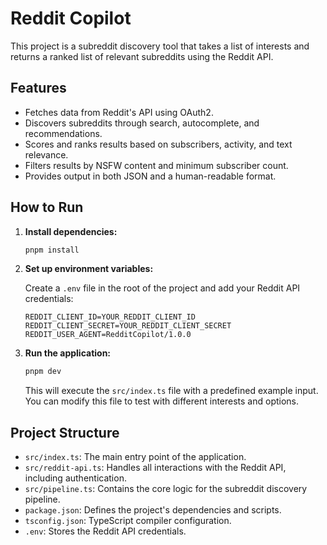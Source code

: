 # Reddit Copilot

This project is a subreddit discovery tool that takes a list of interests and returns a ranked list of relevant subreddits using the Reddit API.

## Features

-   Fetches data from Reddit's API using OAuth2.
-   Discovers subreddits through search, autocomplete, and recommendations.
-   Scores and ranks results based on subscribers, activity, and text relevance.
-   Filters results by NSFW content and minimum subscriber count.
-   Provides output in both JSON and a human-readable format.

## How to Run

1.  **Install dependencies:**
    ```bash
    pnpm install
    ```

2.  **Set up environment variables:**

    Create a `.env` file in the root of the project and add your Reddit API credentials:

    ```
    REDDIT_CLIENT_ID=YOUR_REDDIT_CLIENT_ID
    REDDIT_CLIENT_SECRET=YOUR_REDDIT_CLIENT_SECRET
    REDDIT_USER_AGENT=RedditCopilot/1.0.0
    ```

3.  **Run the application:**

    ```bash
    pnpm dev
    ```

    This will execute the `src/index.ts` file with a predefined example input. You can modify this file to test with different interests and options.

## Project Structure

-   `src/index.ts`: The main entry point of the application.
-   `src/reddit-api.ts`: Handles all interactions with the Reddit API, including authentication.
-   `src/pipeline.ts`: Contains the core logic for the subreddit discovery pipeline.
-   `package.json`: Defines the project's dependencies and scripts.
-   `tsconfig.json`: TypeScript compiler configuration.
-   `.env`: Stores the Reddit API credentials.
